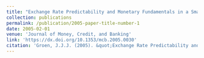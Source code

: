 ```yaml
---
title: "Exchange Rate Predictability and Monetary Fundamentals in a Small Multi-Country Panel"
collection: publications
permalink: /publication/2005-paper-title-number-1
date: 2005-02-01
venue: 'Journal of Money, Credit, and Banking'
link: 'https://dx.doi.org/10.1353/mcb.2005.0030'
citation: 'Groen, J.J.J. (2005). &quot;Exchange Rate Predictability and Monetary Fundamentals in a Small Multi-Country Panel&quot; <i>Journal of Money, Credit, and Banking</i>. 37, pp. 495-516.'
---
```

